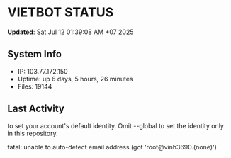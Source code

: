 # VIETBOT STATUS
**Updated**: Sat Jul 12 01:39:08 AM +07 2025

## System Info
- IP: 103.77.172.150
- Uptime: up 6 days, 5 hours, 26 minutes
- Files: 19144

## Last Activity

to set your account's default identity.
Omit --global to set the identity only in this repository.

fatal: unable to auto-detect email address (got 'root@vinh3690.(none)')
